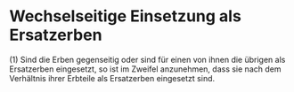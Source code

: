 # Wechselseitige Einsetzung als Ersatzerben

(1) Sind die Erben gegenseitig oder sind für einen von ihnen die übrigen als Ersatzerben eingesetzt, so ist im Zweifel anzunehmen, dass sie nach dem Verhältnis ihrer Erbteile als Ersatzerben eingesetzt sind.
